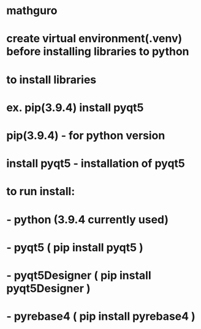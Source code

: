 # mathguro

# create virtual environment(.venv) before installing libraries to python

# to install libraries
# ex. pip(3.9.4) install pyqt5
# pip(3.9.4) - for python version
# install pyqt5 - installation of pyqt5

# to run install:
# - python (3.9.4 currently used) 
# - pyqt5   ( pip install pyqt5 ) 
# - pyqt5Designer ( pip install pyqt5Designer )
# - pyrebase4 ( pip install pyrebase4 )
